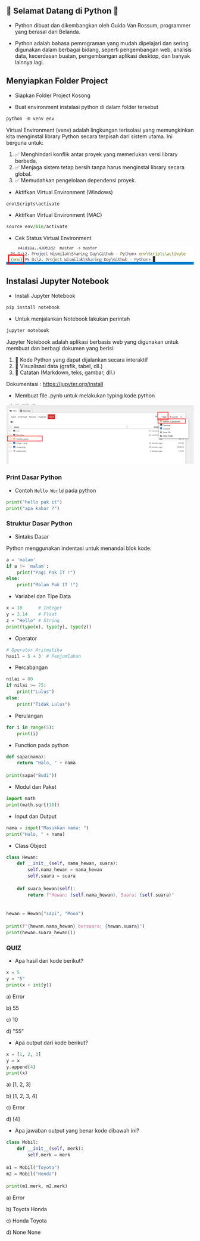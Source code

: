 ## 👋 Selamat Datang di Python 👋
- Python dibuat dan dikembangkan oleh Guido Van Rossum, programmer yang berasal dari Belanda.

- Python adalah bahasa pemrograman yang mudah dipelajari dan sering digunakan dalam berbagai bidang, seperti pengembangan web, analisis data, kecerdasan buatan, pengembangan aplikasi desktop, dan banyak lainnya lagi.

## Menyiapkan Folder Project
- Siapkan Folder Project Kosong

- Buat environment instalasi python di dalam folder tersebut

```python
python -m venv env
```

Virtual Environment (venv) adalah lingkungan terisolasi yang memungkinkan kita menginstal library Python secara terpisah dari sistem utama. Ini berguna untuk:
1. ✅ Menghindari konflik antar proyek yang memerlukan versi library berbeda.
2. ✅ Menjaga sistem tetap bersih tanpa harus menginstal library secara global.
3. ✅ Memudahkan pengelolaan dependensi proyek.

- Aktifkan Virtual Environment (Windows)
```python
env\Scripts\activate
```
- Aktifkan Virtual Environment (MAC)
```python
source env/bin/activate
```
- Cek Status Virtual Environment

![alt text](image-1.png)

## Instalasi Jupyter Notebook
- Install Jupyter Notebook

```python
pip install notebook
```

- Untuk menjalankan Notebook lakukan perintah

```python
jupyter notebook
```

Jupyter Notebook adalah aplikasi berbasis web yang digunakan untuk membuat dan berbagi dokumen yang berisi:
1. 📌 Kode Python yang dapat dijalankan secara interaktif
2. 📌 Visualisasi data (grafik, tabel, dll.)
3. 📌 Catatan (Markdown, teks, gambar, dll.)

Dokumentasi : https://jupyter.org/install

- Membuat file .pynb untuk melakukan typing kode python

![alt text](image-2.png)

### Print Dasar Python

- Contoh `Hello World` pada python

```python
print("hello pak it")
print("apa kabar ?")
```

### Struktur Dasar Python

- Sintaks Dasar

Python menggunakan indentasi untuk menandai blok kode:

```python
a = 'malam'
if a != 'malam':
    print("Pagi Pak IT !")
else:
    print("Malam Pak IT !")
```

- Variabel dan Tipe Data

```python
x = 10      # Integer
y = 3.14    # Float
z = "Hello" # String
print(type(x), type(y), type(z))
```

- Operator

```python
# Operator Aritmatika
hasil = 5 + 3  # Penjumlahan
```

- Percabangan

```python
nilai = 80
if nilai >= 75:
    print("Lulus")
else:
    print("Tidak Lulus")
```

- Perulangan

```python
for i in range(5):
    print(i)
```

- Function pada python

```python
def sapa(nama):
    return "Halo, " + nama

print(sapa("Budi"))
```

- Modul dan Paket

```python
import math
print(math.sqrt(16))
```

- Input dan Output

```python
nama = input("Masukkan nama: ")
print("Halo, " + nama)
```

- Class Object

```python
class Hewan:
    def __init__(self, nama_hewan, suara):
        self.nama_hewan = nama_hewan
        self.suara = suara

    def suara_hewan(self):
        return f"Hewan: {self.nama_hewan}, Suara: {self.suara}"
        

hewan = Hewan("sapi", "Mooo")

print(f"{hewan.nama_hewan} bersuara: {hewan.suara}")  
print(hewan.suara_hewan())
```

### QUIZ

- Apa hasil dari kode berikut?

```python
x = 5
y = "5"
print(x + int(y))
```
a) Error

b) 55

c) 10

d) "55"

- Apa output dari kode berikut?

```python
x = [1, 2, 3]
y = x
y.append(4)
print(x)
```
a) [1, 2, 3]

b) [1, 2, 3, 4]

c) Error

d) [4]

- Apa jawaban output yang benar kode dibawah ini?

```python
class Mobil:
    def __init__(self, merk):
        self.merk = merk

m1 = Mobil("Toyota")
m2 = Mobil("Honda")

print(m1.merk, m2.merk)
```
a) Error

b) Toyota Honda

c) Honda Toyota

d) None None